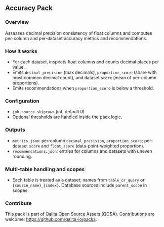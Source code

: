 ## Accuracy Pack

### Overview
Assesses decimal precision consistency of float columns and computes per-column and per-dataset accuracy metrics and recommendations.

### How it works
- For each dataset, inspects float columns and counts decimal places per value.
- Emits `decimal_precision` (max decimals), `proportion_score` (share with most common decimal count), and dataset `score` (mean of per-column proportions).
- Emits recommendations when `proportion_score` is below a threshold.

### Configuration
- `job.source.skiprows` (int, default 0)
- Optional thresholds are handled inside the pack logic.

### Outputs
- `metrics.json`: per-column `decimal_precision`, `proportion_score`; per-dataset `score` and `float_score` (data-point-weighted proportion).
- `recommendations.json`: entries for columns and datasets with uneven rounding.

### Multi-table handling and scopes
- Each table is treated as a dataset; names from `table_or_query` or `{source_name}_{index}`. Database sources include `parent_scope` in scopes.

### Contribute
This pack is part of Qalita Open Source Assets (QOSA). Contributions are welcome: https://github.com/qalita-io/packs.
